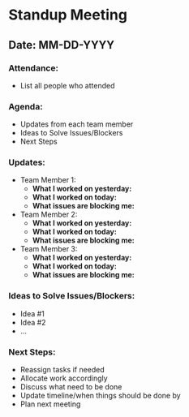 # Standup Meeting
## Date: MM-DD-YYYY

### Attendance:
- List all people who attended

### Agenda:
- Updates from each team member
- Ideas to Solve Issues/Blockers
- Next Steps

### Updates:
- Team Member 1:
  - **What I worked on yesterday:**
  - **What I worked on today:**
  - **What issues are blocking me:**
- Team Member 2:
  - **What I worked on yesterday:**
  - **What I worked on today:**
  - **What issues are blocking me:**
- Team Member 3:
  - **What I worked on yesterday:**
  - **What I worked on today:**
  - **What issues are blocking me:**
 
### Ideas to Solve Issues/Blockers:
- Idea #1
- Idea #2
- ...

### Next Steps:
- Reassign tasks if needed
- Allocate work accordingly
- Discuss what need to be done
- Update timeline/when things should be done by
- Plan next meeting
